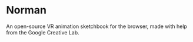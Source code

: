 # Norman

An open-source VR animation sketchbook for the browser, made with help from the Google Creative Lab.